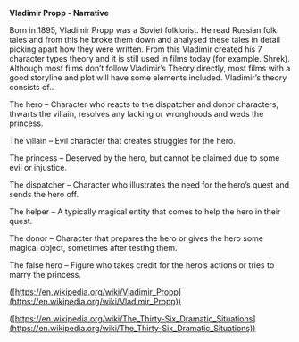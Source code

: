 **Vladimir Propp - Narrative**

  

  

Born in 1895, Vladimir Propp was a Soviet folklorist. He read Russian folk tales and from this he broke them down and analysed these tales in detail picking apart how they were written. From this Vladimir created his 7 character types theory and it is still used in films today (for example. Shrek). Although most films don’t follow Vladimir’s Theory directly, most films with a good storyline and plot will have some elements included. Vladimir’s theory consists of..

The hero – Character who reacts to the dispatcher and donor characters, thwarts the villain, resolves any lacking or wronghoods and weds the princess.

The villain – Evil character that creates struggles for the hero.

The princess – Deserved by the hero, but cannot be claimed due to some evil or injustice.

The dispatcher – Character who illustrates the need for the hero’s quest and sends the hero off.

The helper – A typically magical entity that comes to help the hero in their quest.

The donor – Character that prepares the hero or gives the hero some magical object, sometimes after testing them.

The false hero – Figure who takes credit for the hero’s actions or tries to marry the princess.

    

([https://en.wikipedia.org/wiki/Vladimir_Propp](https://en.wikipedia.org/wiki/Vladimir_Propp))

 ([https://en.wikipedia.org/wiki/The_Thirty-Six_Dramatic_Situations](https://en.wikipedia.org/wiki/The_Thirty-Six_Dramatic_Situations))